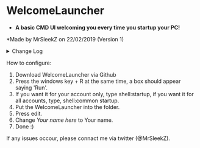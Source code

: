 # WelcomeLauncher
* **A basic CMD UI welcoming you every time you startup your PC!**

*Made by MrSleekZ on 22/02/2019 (Version 1)

<details>
<summary>Change Log</summary>

Version 1.4,

Fixed code,

Added a UI,

Fixed Dates,

Added WelcomeLauncher to GitHub.
</details>


How to configure:
1. Download WelcomeLauncher via Github
2. Press the windows key + R at the same time, a box should appear saying 'Run'.
3. If you want it for your account only, type shell:startup, if you want it for all accounts, type, shell:common startup.
4. Put the WelcomeLauncher into the folder.
5. Press edit.
6. Change *Your name here* to Your name.
7. Done :)

If any issues occour, please connact me via twitter (@MrSleekZ).
